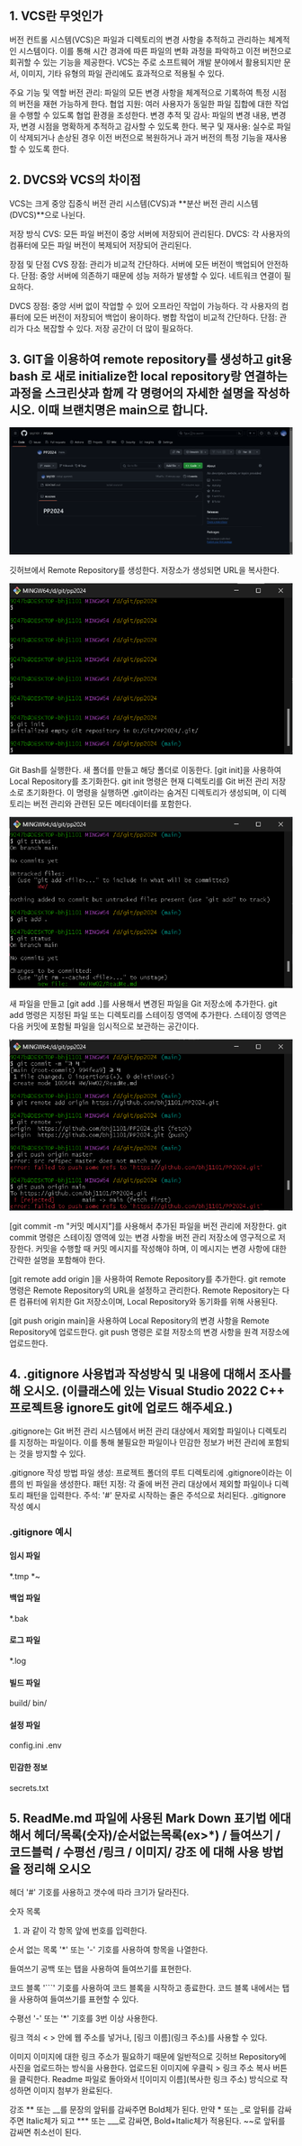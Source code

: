 ## 1. VCS란 무엇인가

버전 컨트롤 시스템(VCS)은 파일과 디렉토리의 변경 사항을 추적하고 관리하는 체계적인 시스템이다. 이를 통해 시간 경과에 따른 파일의 변화 과정을 파악하고 이전 버전으로 회귀할 수 있는 기능을 제공한다. VCS는 주로 소프트웨어 개발 분야에서 활용되지만 문서, 이미지, 기타 유형의 파일 관리에도 효과적으로 적용될 수 있다.

주요 기능 및 역할
버전 관리: 파일의 모든 변경 사항을 체계적으로 기록하여 특정 시점의 버전을 재현 가능하게 한다.
협업 지원: 여러 사용자가 동일한 파일 집합에 대한 작업을 수행할 수 있도록 협업 환경을 조성한다.
변경 추적 및 감사: 파일의 변경 내용, 변경자, 변경 시점을 명확하게 추적하고 감사할 수 있도록 한다.
복구 및 재사용: 실수로 파일이 삭제되거나 손상된 경우 이전 버전으로 복원하거나 과거 버전의 특정 기능을 재사용할 수 있도록 한다.

## 2. DVCS와 VCS의 차이점

VCS는 크게 중앙 집중식 버전 관리 시스템(CVS)과 **분산 버전 관리 시스템(DVCS)**으로 나뉜다.

저장 방식
CVS: 모든 파일 버전이 중앙 서버에 저장되어 관리된다.
DVCS: 각 사용자의 컴퓨터에 모든 파일 버전이 복제되어 저장되어 관리된다.

장점 및 단점
CVS
장점:
관리가 비교적 간단하다.
서버에 모든 버전이 백업되어 안전하다.
단점:
중앙 서버에 의존하기 때문에 성능 저하가 발생할 수 있다.
네트워크 연결이 필요하다.

DVCS
장점:
중앙 서버 없이 작업할 수 있어 오프라인 작업이 가능하다.
각 사용자의 컴퓨터에 모든 버전이 저장되어 백업이 용이하다.
병합 작업이 비교적 간단하다.
단점:
관리가 다소 복잡할 수 있다.
저장 공간이 더 많이 필요하다.

## 3. GIT을 이용하여 remote repository를 생성하고 git용 bash 로 새로 initialize한 local repository랑 연결하는 과정을 스크린샷과 함께 각 명령어의 자세한 설명을 작성하시오. 이때 브랜치명은 main으로 합니다.

![001](https://github.com/bhj1101/PP2024/blob/main/HW/HW02/IMG/001.png)

깃허브에서 Remote Repository를 생성한다. 저장소가 생성되면 URL을 복사한다.

![002](https://github.com/bhj1101/PP2024/blob/main/HW/HW02/IMG/002.png)

Git Bash를 실행한다. 새 폴더를 만들고 해당 폴더로 이동한다.
[git init]을 사용하여 Local Repository를 초기화한다.
git init 명령은 현재 디렉토리를 Git 버전 관리 저장소로 초기화한다. 
이 명령을 실행하면 .git이라는 숨겨진 디렉토리가 생성되며, 이 디렉토리는 버전 관리와 관련된 모든 메타데이터를 포함한다.

![003](https://github.com/bhj1101/PP2024/blob/main/HW/HW02/IMG/003.png)

새 파일을 만들고 [git add .]를 사용해서 변경된 파일을 Git 저장소에 추가한다.
git add 명령은 지정된 파일 또는 디렉토리를 스테이징 영역에 추가한다. 
스테이징 영역은 다음 커밋에 포함될 파일을 임시적으로 보관하는 공간이다.

![004](https://github.com/bhj1101/PP2024/blob/main/HW/HW02/IMG/004.png)

[git commit -m "커밋 메시지"]를 사용해서 추가된 파일을 버전 관리에 저장한다.
git commit 명령은 스테이징 영역에 있는 변경 사항을 버전 관리 저장소에 영구적으로 저장한다. 
커밋을 수행할 때 커밋 메시지를 작성해야 하며, 이 메시지는 변경 사항에 대한 간략한 설명을 포함해야 한다.

[git remote add origin <URL>]을 사용하여 Remote Repository를 추가한다.
git remote 명령은 Remote Repository의 URL을 설정하고 관리한다. 
Remote Repository는 다른 컴퓨터에 위치한 Git 저장소이며, Local Repository와 동기화를 위해 사용된다.

[git push origin main]을 사용하여 Local Repository의 변경 사항을 Remote Repository에 업로드한다.
git push 명령은 로컬 저장소의 변경 사항을 원격 저장소에 업로드한다.

## 4. .gitignore 사용법과 작성방식 및 내용에 대해서 조사를 해 오시오. (이클래스에 있는 Visual Studio 2022 C++ 프로젝트용 ignore도 git에 업로드 해주세요.)

.gitignore는 Git 버전 관리 시스템에서 버전 관리 대상에서 제외할 파일이나 디렉토리를 지정하는 파일이다. 이를 통해 불필요한 파일이나 민감한 정보가 버전 관리에 포함되는 것을 방지할 수 있다.

.gitignore 작성 방법
파일 생성: 프로젝트 폴더의 루트 디렉토리에 .gitignore이라는 이름의 빈 파일을 생성한다.
패턴 지정: 각 줄에 버전 관리 대상에서 제외할 파일이나 디렉토리 패턴을 입력한다.
주석: '#' 문자로 시작하는 줄은 주석으로 처리된다.
.gitignore 작성 예시
### .gitignore 예시

#### 임시 파일
*.tmp
*~

#### 백업 파일
*.bak

#### 로그 파일
*.log

#### 빌드 파일
build/
bin/

#### 설정 파일
config.ini
.env

#### 민감한 정보
secrets.txt


## 5. ReadMe.md 파일에 사용된 Mark Down 표기법 에대해서 헤더/목록(숫자)/순서없는목록(ex>*) / 들여쓰기 / 코드블럭 / 수평선 /링크 / 이미지/ 강조 에 대해 사용 방법을 정리해 오시오

헤더
'#' 기호를 사용하고 갯수에 따라 크기가 달라진다.

숫자 목록
1. 과 같이 각 항목 앞에 번호를 입력한다.

순서 없는 목록
'*' 또는 '-' 기호를 사용하여 항목을 나열한다.

들여쓰기
공백 또는 탭을 사용하여 들여쓰기를 표현한다.

코드 블록
'```' 기호를 사용하여 코드 블록을 시작하고 종료한다. 코드 블록 내에서는 탭을 사용하여 들여쓰기를 표현할 수 있다.

수평선
'-' 또는 '*' 기호를 3번 이상 사용한다.

링크
꺽쇠 < > 안에 웹 주소를 넣거나, [링크 이름](링크 주소)를 사용할 수 있다.

이미지
이미지에 대한 링크 주소가 필요하기 때문에 일반적으로 깃허브 Repository에 사진을 업로드하는 방식을 사용한다. 업로드된 이미지에 우클릭 > 링크 주소 복사 버튼을 클릭한다. Readme 파일로 돌아와서 ![이미지 이름](복사한 링크 주소) 방식으로 작성하면 이미지 첨부가 완료된다.

강조
** 또는 __를 문장의 앞뒤를 감싸주면 Bold체가 된다. 만약 * 또는 _로 앞뒤를 감싸주면 Italic체가 되고 *** 또는 ___로 감싸면, Bold+Italic체가 적용된다. ~~로 앞뒤를 감싸면 취소선이 된다.
